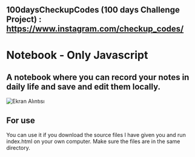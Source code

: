 ## 100daysCheckupCodes (100 days Challenge Project) : https://www.instagram.com/checkup_codes/
# Notebook - Only Javascript
## A notebook where you can record your notes in daily life and save and edit them locally.

![Ekran Alıntısı](https://user-images.githubusercontent.com/61888196/159161765-20623fc9-5769-4c56-a232-e63a93e75e4a.PNG)

## For use
You can use it if you download the source files I have given you and run index.html on your own computer. Make sure the files are in the same directory.
